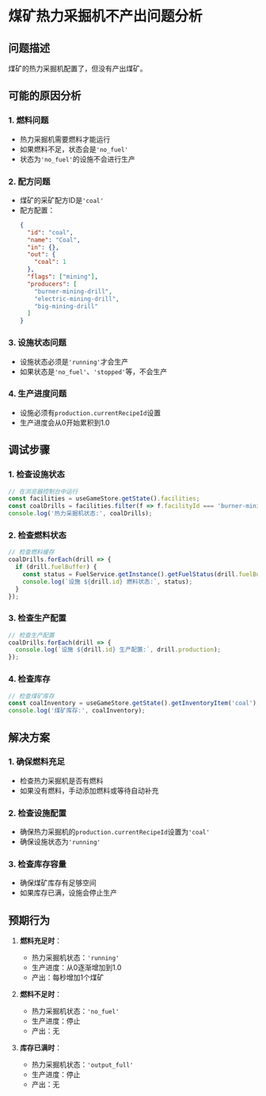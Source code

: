# 煤矿热力采掘机不产出问题分析

## 问题描述

煤矿的热力采掘机配置了，但没有产出煤矿。

## 可能的原因分析

### 1. 燃料问题
- 热力采掘机需要燃料才能运行
- 如果燃料不足，状态会是`'no_fuel'`
- 状态为`'no_fuel'`的设施不会进行生产

### 2. 配方问题
- 煤矿的采矿配方ID是`'coal'`
- 配方配置：
  ```json
  {
    "id": "coal",
    "name": "Coal",
    "in": {},
    "out": {
      "coal": 1
    },
    "flags": ["mining"],
    "producers": [
      "burner-mining-drill",
      "electric-mining-drill", 
      "big-mining-drill"
    ]
  }
  ```

### 3. 设施状态问题
- 设施状态必须是`'running'`才会生产
- 如果状态是`'no_fuel'`、`'stopped'`等，不会生产

### 4. 生产进度问题
- 设施必须有`production.currentRecipeId`设置
- 生产进度会从0开始累积到1.0

## 调试步骤

### 1. 检查设施状态
```javascript
// 在浏览器控制台中运行
const facilities = useGameStore.getState().facilities;
const coalDrills = facilities.filter(f => f.facilityId === 'burner-mining-drill');
console.log('热力采掘机状态:', coalDrills);
```

### 2. 检查燃料状态
```javascript
// 检查燃料缓存
coalDrills.forEach(drill => {
  if (drill.fuelBuffer) {
    const status = FuelService.getInstance().getFuelStatus(drill.fuelBuffer);
    console.log(`设施 ${drill.id} 燃料状态:`, status);
  }
});
```

### 3. 检查生产配置
```javascript
// 检查生产配置
coalDrills.forEach(drill => {
  console.log(`设施 ${drill.id} 生产配置:`, drill.production);
});
```

### 4. 检查库存
```javascript
// 检查煤矿库存
const coalInventory = useGameStore.getState().getInventoryItem('coal');
console.log('煤矿库存:', coalInventory);
```

## 解决方案

### 1. 确保燃料充足
- 检查热力采掘机是否有燃料
- 如果没有燃料，手动添加燃料或等待自动补充

### 2. 检查设施配置
- 确保热力采掘机的`production.currentRecipeId`设置为`'coal'`
- 确保设施状态为`'running'`

### 3. 检查库存容量
- 确保煤矿库存有足够空间
- 如果库存已满，设施会停止生产

## 预期行为

1. **燃料充足时**：
   - 热力采掘机状态：`'running'`
   - 生产进度：从0逐渐增加到1.0
   - 产出：每秒增加1个煤矿

2. **燃料不足时**：
   - 热力采掘机状态：`'no_fuel'`
   - 生产进度：停止
   - 产出：无

3. **库存已满时**：
   - 热力采掘机状态：`'output_full'`
   - 生产进度：停止
   - 产出：无 